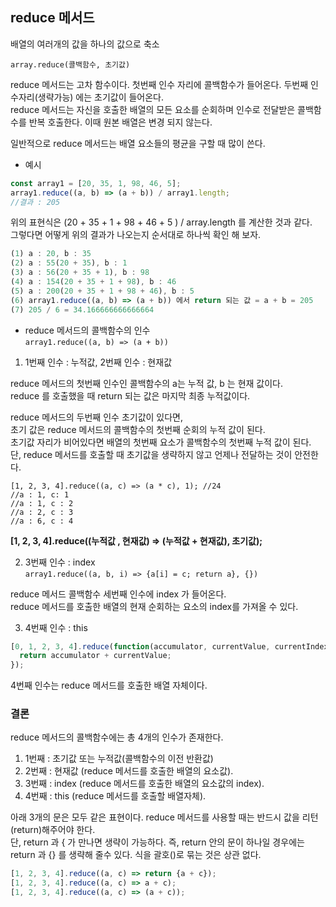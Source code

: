 ## reduce 메서드    
배열의 여러개의 값을 하나의 값으로 축소    

`array.reduce(콜백함수, 초기값)`

reduce 메서드는 고차 함수이다. 첫번째 인수 자리에 콜백함수가 들어온다. 두번째 인수자리(생략가능) 에는 초기값이 들어온다.  
reduce 메서드는 자신을 호출한 배열의 모든 요소를 순회하며 인수로 전달받은 콜백함수를 반복 호출한다. 이때 원본 배열은 변경 되지 않는다.  

일반적으로 reduce 메서드는 배열 요소들의 평균을 구할 때 많이 쓴다.

- 예시  
```javascript
const array1 = [20, 35, 1, 98, 46, 5];
array1.reduce((a, b) => (a + b)) / array1.length; 
//결과 : 205
```

위의 표현식은 (20 + 35 + 1 + 98 + 46 + 5 ) / array.length 를 계산한 것과 같다.  
그렇다면 어떻게 위의 결과가 나오는지 순서대로 하나씩 확인 해 보자.  

```javascript
(1) a : 20, b : 35
(2) a : 55(20 + 35), b : 1
(3) a : 56(20 + 35 + 1), b : 98
(4) a : 154(20 + 35 + 1 + 98), b : 46
(5) a : 200(20 + 35 + 1 + 98 + 46), b : 5
(6) array1.reduce((a, b) => (a + b)) 에서 return 되는 값 = a + b = 205 
(7) 205 / 6 = 34.166666666666664
```

- reduce 메서드의 콜백함수의 인수  
`array1.reduce((a, b) => (a + b))` 

1) 1번째 인수 : 누적값, 2번째 인수 : 현재값  

reduce 메서드의 첫번째 인수인 콜백함수의 a는 누적 값, b 는 현재 값이다.   
reduce 를 호출했을 때 return 되는 값은 마지막 최종 누적값이다.  

reduce 메서드의 두번째 인수 초기값이 있다면,  
초기 값은 reduce 메서드의 콜백함수의 첫번째 순회의 누적 값이 된다.  
초기값 자리가 비어있다면 배열의 첫번째 요소가 콜백함수의 첫번째 누적 값이 된다.  
단, reduce 메서드를 호출할 때 초기값을 생략하지 않고 언제나 전달하는 것이 안전한다.  

```
[1, 2, 3, 4].reduce((a, c) => (a * c), 1); //24
//a : 1, c: 1
//a : 1, c : 2
//a : 2, c : 3
//a : 6, c : 4
```

**[1, 2, 3, 4].reduce((누적값 , 현재값) => (누적값 + 현재값), 초기값);** 

2) 3번째 인수 : index  
`array1.reduce((a, b, i) => {a[i] = c; return a}, {})`

reduce 메서드 콜백함수 세번째 인수에 index 가 들어온다.   
reduce 메서드를 호출한 배열의 현재 순회하는 요소의 index를 가져올 수 있다.  

3) 4번째 인수 : this  
```javascript
[0, 1, 2, 3, 4].reduce(function(accumulator, currentValue, currentIndex, array) {
  return accumulator + currentValue;
});
```
4번째 인수는 reduce 메서드를 호출한 배열 자체이다.  

### 결론
reduce 메서드의 콜백함수에는 총 4개의 인수가 존재한다.  
1) 1번째 : 초기값 또는 누적값(콜백함수의 이전 반환값) 
2) 2번째 : 현재값 (reduce 메서드를 호출한 배열의 요소값). 
3) 3번째 : index (reduce 메서드를 호출한 배열의 요소값의 index). 
4) 4번째 : this (reduce 메서드를 호출할 배열자체).  

아래 3개의 문은 모두 같은 표현이다. reduce 메서드를 사용할 때는 반드시 값을 리턴(return)해주어야 한다.   
단, return 과 { 가 만나면 생략이 가능하다. 즉, return 안의 문이 하나일 경우에는 return 과 {} 를 생략해 줄수 있다. 식을 괄호()로 묶는 것은 상관 없다.  

```javascript
[1, 2, 3, 4].reduce((a, c) => return {a + c});
[1, 2, 3, 4].reduce((a, c) => a + c);
[1, 2, 3, 4].reduce((a, c) => (a + c));
```

